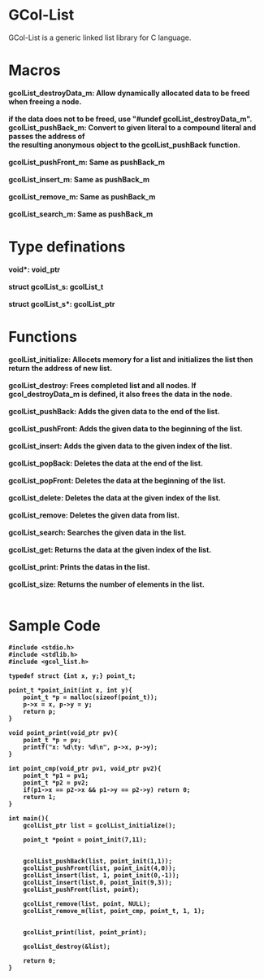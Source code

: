 # GCol-List
GCol-List is a generic linked list library for C language.
# Macros

<b>gcolList_destroyData_m: Allow dynamically allocated data to be freed when freeing a node.<b/><br/><br/>
if the data does not to be freed, use "#undef gcolList_destroyData_m".
gcolList_pushBack_m: Convert to given literal to a compound literal and passes the address of <br/>the resulting anonymous object to the gcolList_pushBack function.<br/><br/>
gcolList_pushFront_m: Same as pushBack_m<br/><br/>
gcolList_insert_m: Same as pushBack_m<br/><br/>
gcolList_remove_m: Same as pushBack_m<br/><br/>
gcolList_search_m: Same as pushBack_m<br/>

# Type definations
void*: void_ptr<br/><br/>
struct gcolList_s: gcolList_t<br/><br/>
struct gcolList_s*: gcolList_ptr<br/>

# Functions
gcolList_initialize: Allocets memory for a list and initializes the list then return the address of new list.<br/><br/>
gcolList_destroy: Frees completed list and all nodes. If gcol_destroyData_m is defined, it also frees the data in the node.<br/><br/>
gcolList_pushBack: Adds the given data to the end of the list.<br/><br/>
gcolList_pushFront: Adds the given data to the beginning of the list.<br/><br/>
gcolList_insert: Adds the given data to the given index of the list.<br/><br/>
gcolList_popBack: Deletes the data at the end of the list.<br/><br/>
gcolList_popFront: Deletes the data at the beginning of the list.<br/><br/>
gcolList_delete: Deletes the data at the given index of the list.<br/><br/>
gcolList_remove: Deletes the given data from list.<br/><br/>
gcolList_search: Searches the given data in the list.<br/><br/>
gcolList_get: Returns the data at the given index of the list.<br/><br/>
gcolList_print: Prints the datas in the list.<br/><br/>
gcolList_size: Returns the number of elements in the list.<br/><br/>

# Sample Code

```
#include <stdio.h>
#include <stdlib.h>
#include <gcol_list.h>

typedef struct {int x, y;} point_t; 

point_t *point_init(int x, int y){
    point_t *p = malloc(sizeof(point_t));
    p->x = x, p->y = y;
    return p;
}

void point_print(void_ptr pv){
    point_t *p = pv;
    printf("x: %d\ty: %d\n", p->x, p->y);
}

int point_cmp(void_ptr pv1, void_ptr pv2){
    point_t *p1 = pv1;
    point_t *p2 = pv2;
    if(p1->x == p2->x && p1->y == p2->y) return 0;
    return 1;
}

int main(){
    gcolList_ptr list = gcolList_initialize();

    point_t *point = point_init(7,11);


    gcolList_pushBack(list, point_init(1,1));
    gcolList_pushFront(list, point_init(4,0));
    gcolList_insert(list, 1, point_init(0,-1));
    gcolList_insert(list,0, point_init(9,3));
    gcolList_pushFront(list, point);

    gcolList_remove(list, point, NULL);
    gcolList_remove_m(list, point_cmp, point_t, 1, 1);


    gcolList_print(list, point_print);

    gcolList_destroy(&list);

    return 0;
}
```
